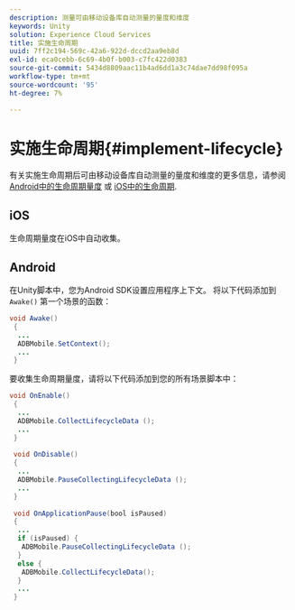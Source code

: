 ```yaml
---
description: 测量可由移动设备库自动测量的量度和维度
keywords: Unity
solution: Experience Cloud Services
title: 实施生命周期
uuid: 7ff2c194-569c-42a6-922d-dccd2aa9eb8d
exl-id: eca0cebb-6c69-4b0f-b003-c7fc422d0383
source-git-commit: 5434d8809aac11b4ad6dd1a3c74dae7dd98f095a
workflow-type: tm+mt
source-wordcount: '95'
ht-degree: 7%

---
```


# 实施生命周期{#implement-lifecycle}

有关实施生命周期后可由移动设备库自动测量的量度和维度的更多信息，请参阅 [Android中的生命周期量度](/help/android/metrics.md) 或 [iOS中的生命周期](/help/ios/metrics.md).

## iOS

生命周期量度在iOS中自动收集。

## Android

在Unity脚本中，您为Android SDK设置应用程序上下文。 将以下代码添加到 `Awake()` 第一个场景的函数：

```java
void Awake()
 {
  ...
  ADBMobile.SetContext();
  ...
 }
```

要收集生命周期量度，请将以下代码添加到您的所有场景脚本中：

```java
void OnEnable()
 {
  ...
  ADBMobile.CollectLifecycleData (); 
  ...
 }
 
 void OnDisable()
 {
  ...
  ADBMobile.PauseCollectingLifecycleData (); 
  ...
 }
  
 void OnApplicationPause(bool isPaused) 
 {
  ...
  if (isPaused) {
   ADBMobile.PauseCollectingLifecycleData (); 
  }  
  else {
   ADBMobile.CollectLifecycleData(); 
  }
  ...
 }
```
